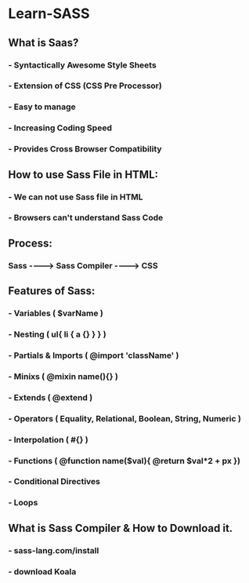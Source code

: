 # Learn-SASS

## What is Saas?

### - Syntactically Awesome Style Sheets
### - Extension of CSS (CSS Pre Processor)
### - Easy to manage
### - Increasing Coding Speed
### - Provides Cross Browser Compatibility

## How to use Sass File in HTML:

### - We can not use Sass file in HTML
### - Browsers can't understand Sass Code

## Process:

### Sass  ----> Sass Compiler ----> CSS

## Features of Sass:

### - Variables ( $varName )
### - Nesting   ( ul{ li { a {} } } )
### - Partials & Imports ( @import 'className' )
### - Minixs ( @mixin name(){} )
### - Extends ( @extend )
### - Operators ( Equality, Relational, Boolean, String, Numeric )
### - Interpolation ( #{} )
### - Functions ( @function name($val){ @return $val*2 + px })
### - Conditional Directives
### - Loops

## What is Sass Compiler & How to Download it.

### - sass-lang.com/install
### - download Koala
